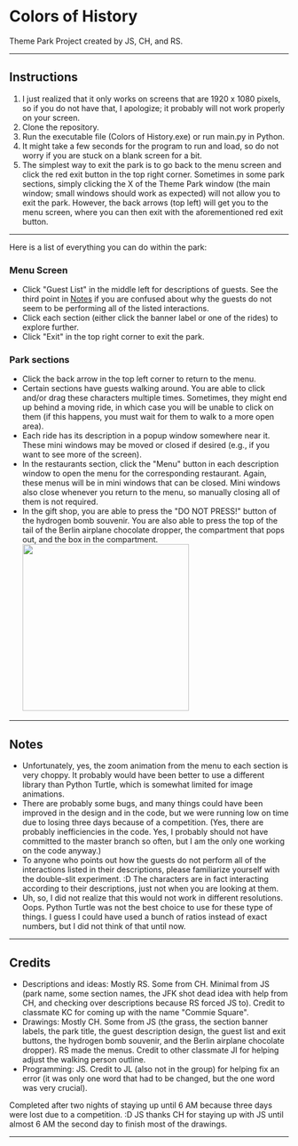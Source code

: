 # Colors of History
Theme Park Project created by JS, CH, and RS.
***
## Instructions
1. I just realized that it only works on screens that are 1920 x 1080 pixels, so if you do not have that, I apologize; it probably will not work properly on your screen.
2. Clone the repository.
3. Run the executable file (Colors of History.exe) or run main.py in Python.
4. It might take a few seconds for the program to run and load, so do not worry if you are stuck on a blank screen for a bit.
5. The simplest way to exit the park is to go back to the menu screen and click the red exit button in the top right corner. Sometimes in some park sections, simply clicking the X of the Theme Park window (the main window; small windows should work as expected) will not allow you to exit the park. However, the back arrows (top left) will get you to the menu screen, where you can then exit with the aforementioned red exit button.
***
Here is a list of everything you can do within the park:
### Menu Screen
- Click "Guest List" in the middle left for descriptions of guests. See the third point in [Notes](#Notes) if you are confused about why the guests do not seem to be performing all of the listed interactions.
- Click each section (either click the banner label or one of the rides) to explore further.
- Click "Exit" in the top right corner to exit the park.

### Park sections
- Click the back arrow in the top left corner to return to the menu.
- Certain sections have guests walking around. You are able to click and/or drag these characters multiple times. Sometimes, they might end up behind a moving ride, in which case you will be unable to click on them (if this happens, you must wait for them to walk to a more open area).
- Each ride has its description in a popup window somewhere near it. These mini windows may be moved or closed if desired (e.g., if you want to see more of the screen).
- In the restaurants section, click the "Menu" button in each description window to open the menu for the corresponding restaurant. Again, these menus will be in mini windows that can be closed. Mini windows also close whenever you return to the menu, so manually closing all of them is not required.
- In the gift shop, you are able to press the "DO NOT PRESS!" button of the hydrogen bomb souvenir. You are also able to press the top of the tail of the Berlin airplane chocolate dropper, the compartment that pops out, and the box in the compartment. <br> <img src="https://gyazo.com/a03f027e5d284eac6a46631a76c16502.gif" height="300" />

***

## Notes
- Unfortunately, yes, the zoom animation from the menu to each section is very choppy. It probably would have been better to use a different library than Python Turtle, which is somewhat limited for image animations.
- There are probably some bugs, and many things could have been improved in the design and in the code, but we were running low on time due to losing three days because of a competition. (Yes, there are probably inefficiencies in the code. Yes, I probably should not have committed to the master branch so often, but I am the only one working on the code anyway.)
- To anyone who points out how the guests do not perform all of the interactions listed in their descriptions, please familiarize yourself with the double-slit experiment. :D The characters are in fact interacting according to their descriptions, just not when you are looking at them.
- Uh, so, I did not realize that this would not work in different resolutions. Oops. Python Turtle was not the best choice to use for these type of things. I guess I could have used a bunch of ratios instead of exact numbers, but I did not think of that until now.

***

## Credits
- Descriptions and ideas: Mostly RS. Some from CH. Minimal from JS (park name, some section names, the JFK shot dead idea with help from CH, and checking over descriptions because RS forced JS to). Credit to classmate KC for coming up with the name "Commie Square".
- Drawings: Mostly CH. Some from JS (the grass, the section banner labels, the park title, the guest description design, the guest list and exit buttons, the hydrogen bomb souvenir, and the Berlin airplane chocolate dropper). RS made the menus. Credit to other classmate JI for helping adjust the walking person outline.
- Programming: JS. Credit to JL (also not in the group) for helping fix an error (it was only one word that had to be changed, but the one word was very crucial).

Completed after two nights of staying up until 6 AM because three days were lost due to a competition. :D JS thanks CH for staying up with JS until almost 6 AM the second day to finish most of the drawings.

***
